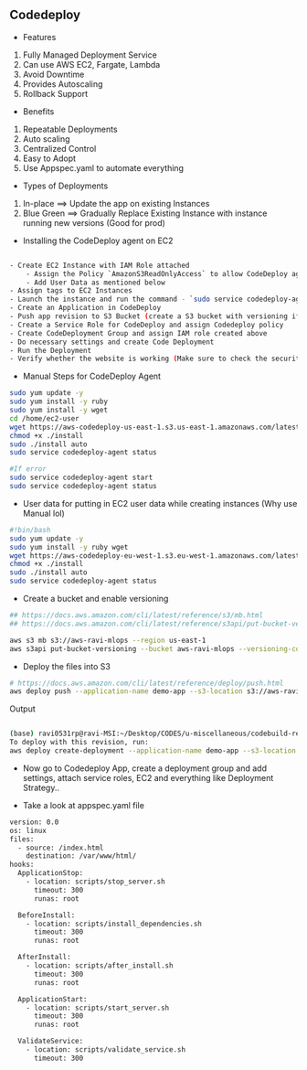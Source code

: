 ## Codedeploy

* Features
1) Fully Managed Deployment Service
2) Can use AWS EC2, Fargate, Lambda
3) Avoid Downtime
4) Provides Autoscaling
5) Rollback Support

* Benefits
1) Repeatable Deployments
2) Auto scaling
3) Centralized Control
4) Easy to Adopt
5) Use Appspec.yaml to automate everything

* Types of Deployments
1) In-place ==> Update the app on existing Instances
2) Blue Green ==> Gradually Replace Existing Instance with instance running new versions (Good for prod)



* Installing the CodeDeploy agent on EC2
```sh

- Create EC2 Instance with IAM Role attached
    - Assign the Policy `AmazonS3ReadOnlyAccess` to allow CodeDeploy agent to read the version from S3 Bucket
    - Add User Data as mentioned below
- Assign tags to EC2 Instances
- Launch the instance and run the command - `sudo service codedeploy-agent status` to validate - CodeDeploy Agent is not running in EC2 instance
- Create an Application in CodeDeploy
- Push app revision to S3 Bucket (create a S3 bucket with versioning if its not created) - see section - **deploy the files into S3** below
- Create a Service Role for CodeDeploy and assign Codedeploy policy
- Create CodeDeployment Group and assign IAM role created above
- Do necessary settings and create Code Deployment
- Run the Deployment
- Verify whether the website is working (Make sure to check the security group of ec2 instance)
```

* Manual Steps for CodeDeploy Agent
```sh
sudo yum update -y
sudo yum install -y ruby
sudo yum install -y wget
cd /home/ec2-user
wget https://aws-codedeploy-us-east-1.s3.us-east-1.amazonaws.com/latest/install
chmod +x ./install
sudo ./install auto
sudo service codedeploy-agent status

#If error
sudo service codedeploy-agent start
sudo service codedeploy-agent status
```

* User data for putting in EC2 user data while creating instances (Why use Manual lol)
```sh
#!bin/bash
sudo yum update -y
sudo yum install -y ruby wget
wget https://aws-codedeploy-eu-west-1.s3.eu-west-1.amazonaws.com/latest/install
chmod +x ./install
sudo ./install auto
sudo service codedeploy-agent status
```

* Create a bucket and enable versioning
```sh
## https://docs.aws.amazon.com/cli/latest/reference/s3/mb.html
## https://docs.aws.amazon.com/cli/latest/reference/s3api/put-bucket-versioning.html

aws s3 mb s3://aws-ravi-mlops --region us-east-1 
aws s3api put-bucket-versioning --bucket aws-ravi-mlops --versioning-configuration Status=Enabled --region us-east-1 
```

* Deploy the files into S3
```sh
# https://docs.aws.amazon.com/cli/latest/reference/deploy/push.html
aws deploy push --application-name demo-app --s3-location s3://aws-ravi-mlops/demo-app/app.zip --ignore-hidden-files --region us-east-1 
```

Output
```sh

(base) ravi0531rp@ravi-MSI:~/Desktop/CODES/u-miscellaneous/codebuild-repo$ aws deploy push --application-name demo-app --s3-location s3://aws-ravi-mlops/demo-app/app.zip --ignore-hidden-files --region us-east-1 
To deploy with this revision, run:
aws deploy create-deployment --application-name demo-app --s3-location bucket=aws-ravi-mlops,key=demo-app/app.zip,bundleType=zip,eTag=fe781f7415612409f11a485978f34efc,version=pYb21mP7Rvu3f6WD9xr05__AETJn67dt --deployment-group-name <deployment-group-name> --deployment-config-name <deployment-config-name> --description <description>


```
* Now go to Codedeploy App, create a deployment group and add settings, attach service roles, EC2 
and everything like Deployment Strategy.. 

* Take a look at appspec.yaml file

```sh
version: 0.0
os: linux
files:
  - source: /index.html
    destination: /var/www/html/
hooks:
  ApplicationStop:
    - location: scripts/stop_server.sh
      timeout: 300
      runas: root

  BeforeInstall:
    - location: scripts/install_dependencies.sh
      timeout: 300
      runas: root

  AfterInstall:
    - location: scripts/after_install.sh
      timeout: 300
      runas: root

  ApplicationStart:
    - location: scripts/start_server.sh
      timeout: 300
      runas: root

  ValidateService:
    - location: scripts/validate_service.sh
      timeout: 300
  



```